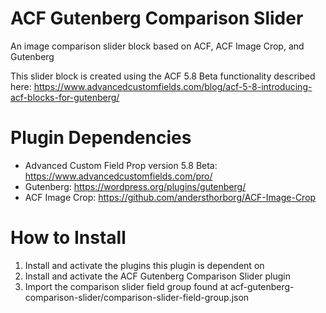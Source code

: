 # ACF Gutenberg Comparison Slider
An image comparison slider block based on ACF, ACF Image Crop, and Gutenberg

This slider block is created using the ACF 5.8 Beta functionality described here:
https://www.advancedcustomfields.com/blog/acf-5-8-introducing-acf-blocks-for-gutenberg/

# Plugin Dependencies
- Advanced Custom Field Prop version 5.8 Beta: https://www.advancedcustomfields.com/pro/
- Gutenberg: https://wordpress.org/plugins/gutenberg/
- ACF Image Crop: https://github.com/andersthorborg/ACF-Image-Crop

# How to Install
1. Install and activate the plugins this plugin is dependent on
2. Install and activate the ACF Gutenberg Comparison Slider plugin
3. Import the comparison slider field group found at acf-gutenberg-comparison-slider/comparison-slider-field-group.json
